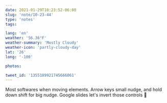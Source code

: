 ```yaml
---
date: 2021-01-29T10:23:52-06:00
slug: 'note/10-23-44'
type: 'notes'
tags:

lang: 'en'
weather: '56.36°F'
weather-summary: 'Mostly Cloudy'
weather-icon: 'partly-cloudy-day'
lat: '26'
long: '-100'

photos:

tweet_id: '1355189921745666061'
---
```

Most softwares when moving elements. Arrow keys small nudge, and hold down shift for big nudge. 
Google slides let's invert those controls 🥴